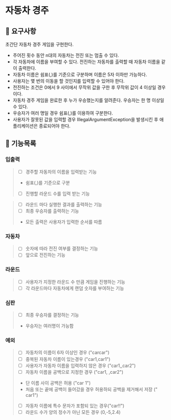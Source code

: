 # 자동차 경주
## :rocket: 요구사항
초간단 자동차 경주 게임을 구현한다.

- 주어진 횟수 동안 n대의 자동차는 전진 또는 멈출 수 있다.
- 각 자동차에 이름을 부여할 수 있다. 전진하는 자동차를 출력할 때 자동차 이름을 같이 출력한다.
- 자동차 이름은 쉼표(,)를 기준으로 구분하며 이름은 5자 이하만 가능하다.
- 사용자는 몇 번의 이동을 할 것인지를 입력할 수 있어야 한다.
- 전진하는 조건은 0에서 9 사이에서 무작위 값을 구한 후 무작위 값이 4 이상일 경우이다.
- 자동차 경주 게임을 완료한 후 누가 우승했는지를 알려준다. 우승자는 한 명 이상일 수 있다.
- 우승자가 여러 명일 경우 쉼표(,)를 이용하여 구분한다.
- 사용자가 잘못된 값을 입력할 경우 IllegalArgumentException을 발생시킨 후 애플리케이션은 종료되어야 한다.

## :hammer: 기능목록

### 입출력
>- [ ] 경주할 자동차의 이름을 입력받는 기능
>  - 쉼표(,)를 기준으로 구분
>- [ ] 진행할 라운드 수를 입력 받는 기능


>- [ ] 라운드 마다 실행한 결과를 출력하는 기능
>- [ ] 최종 우승자를 출력하는 기능
>  - 모든 출력은 사용자가 입력한 순서를 따름
### 자동차
>- [ ] 숫자에 따라 전진 여부를 결정하는 기능
>- [ ] 앞으로 전진하는 기능
### 라운드
>- [ ] 사용자가 지정한 라운드 수 만큼 게임을 진행하는 기능
>- [ ] 각 라운드마다 자동차에게 랜덤 숫자를 부여하는 기능
### 심판
>- [ ] 최종 우승자를 결정하는 기능
>  - 우승자는 여러명이 가능함
### 예외
>- [ ] 자동차의 이름이 6자 이상인 경우 ("carcar")
>- [ ] 중복된 자동차 이름이 있는경우 ("car1,car1")
>- [ ] 사용자가 자동차 이름을 입력하지 않은 경우 ("car1,,car2")
>- [ ] 자동차 이름을 공백으로 지정한 경우 ("car1, ,car2")
>  - 단 이름 사이 공백은 허용 ("car 1")
>  - 처음 또는 끝에 공백이 들어갔을 경우 허용하되 공백을 제거해서 저장 (" car1")
>- [ ] 자동차 이름에 특수 문자가 포함되 있는 경우("car!!")
>- [ ] 라운드 수가 양의 정수가 아닌 모든 경우 (0,-5,2.4)

